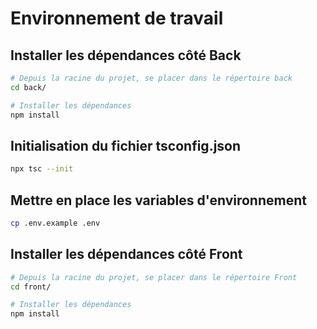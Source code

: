 # Environnement de travail

## Installer les dépendances côté Back

```bash
# Depuis la racine du projet, se placer dans le répertoire back
cd back/

# Installer les dépendances
npm install
```

## Initialisation du fichier tsconfig.json

```bash
npx tsc --init
```

## Mettre en place les variables d'environnement

```bash
cp .env.example .env
```

## Installer les dépendances côté Front

```bash
# Depuis la racine du projet, se placer dans le répertoire Front
cd front/

# Installer les dépendances
npm install
```
